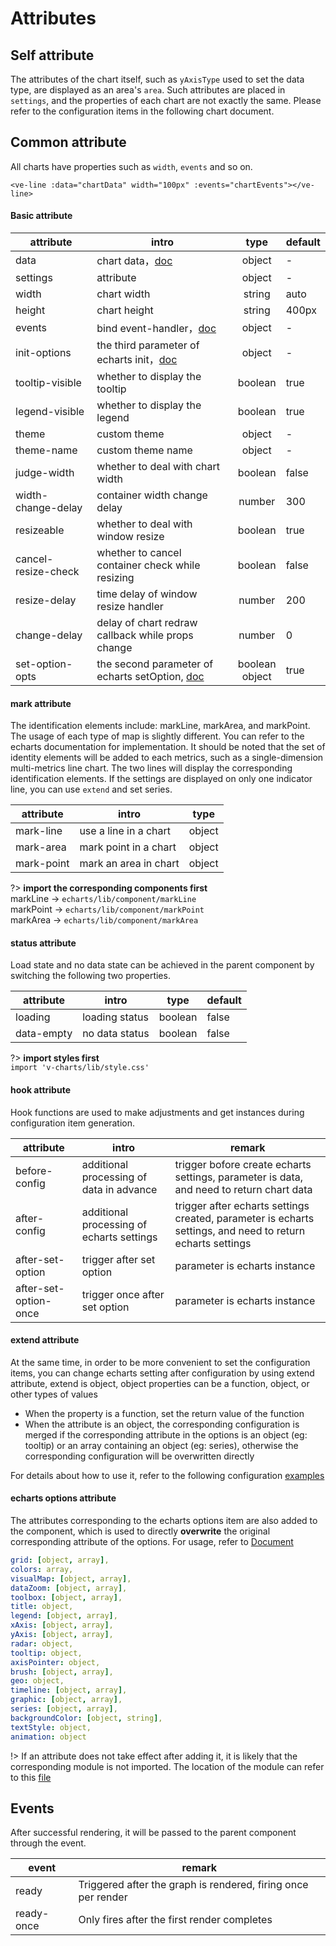 # Attributes

## Self attribute

The attributes of the chart itself, such as `yAxisType` used to set the data type, are displayed as an area's `area`. Such attributes are placed in `settings`, and the properties of each chart are not exactly the same. Please refer to the configuration items in the following chart document.

## Common attribute

All charts have properties such as `width`, `events` and so on.

```vue
<ve-line :data="chartData" width="100px" :events="chartEvents"></ve-line>
```

#### Basic attribute
| attribute | intro | type | default |
| ----- | --- |:----:| --- |
| data | chart data，[doc](/en/data) | object | - |
| settings | attribute | object | - |
| width | chart width | string | auto |
| height | chart height | string | 400px |
| events | bind event-handler，[doc](/en/event) | object | - |
| init-options | the third parameter of echarts init，[doc](http://echarts.baidu.com/api.html#echarts.init) | object | - |
| tooltip-visible | whether to display the tooltip | boolean | true |
| legend-visible | whether to display the legend | boolean | true |
| theme | custom theme | object | - |
| theme-name | custom theme name | object | - |
| judge-width | whether to deal with chart width | boolean | false |
| width-change-delay | container width change delay | number | 300 |
| resizeable | whether to deal with window resize | boolean | true |
| cancel-resize-check | whether to cancel container check while resizing | boolean | false |
| resize-delay | time delay of window resize handler | number | 200 |
| change-delay | delay of chart redraw callback while props change | number | 0 |
| set-option-opts | the second parameter of echarts setOption, [doc](http://echarts.baidu.com/api.html#echartsInstance.setOption) | boolean<br>object | true |

#### mark attribute

The identification elements include: markLine, markArea, and markPoint. The usage of each type of map is slightly different. You can refer to the echarts documentation for implementation.
It should be noted that the set of identity elements will be added to each metrics, such as a single-dimension multi-metrics line chart. The two lines will display the corresponding identification elements. If the settings are displayed on only one indicator line, you can use `extend` and set series.

| attribute | intro | type |
| ----- | --- |:----:|
| mark-line | use a line in a chart | object |
| mark-area | mark point in a chart | object |
| mark-point | mark an area in chart | object |

?> **import the corresponding components first**
<br>markLine -> `echarts/lib/component/markLine`
<br>markPoint -> `echarts/lib/component/markPoint`
<br>markArea -> `echarts/lib/component/markArea`


#### status attribute

Load state and no data state can be achieved in the parent component by switching the following two properties.

| attribute | intro | type | default |
| ----- | --- |:----:| --- |
| loading | loading status | boolean | false |
| data-empty | no data status | boolean | false |
?> **import styles first**
<br>`import 'v-charts/lib/style.css'`


#### hook attribute

Hook functions are used to make adjustments and get instances during configuration item generation.

| attribute | intro | remark |
| ----- | --- | --- |
| before-config | additional processing of data in advance | trigger bofore create echarts settings, parameter is data, and need to return chart data |
| after-config | additional processing of echarts settings | trigger after echarts settings created, parameter is echarts settings, and need to return echarts settings |
| after-set-option | trigger after set option | parameter is echarts instance |
| after-set-option-once | trigger once after set option | parameter is echarts instance |

#### extend attribute

At the same time, in order to be more convenient to set the configuration items, you can change echarts setting after configuration by using extend attribute, extend is object, object properties can be a function, object, or other types of values

- When the property is a function, set the return value of the function
- When the attribute is an object, the corresponding configuration is merged if the corresponding attribute in the options is an object (eg: tooltip) or an array containing an object (eg: series), otherwise the corresponding configuration will be overwritten directly

For details about how to use it, refer to the following configuration [examples](/en/props-demo2)

#### echarts options attribute

The attributes corresponding to the echarts options item are also added to the component, which is used to directly **overwrite** the original corresponding attribute of the options. For usage, refer to [Document](http://echarts.baidu.com/option.html)

```yaml
grid: [object, array],
colors: array,
visualMap: [object, array],
dataZoom: [object, array],
toolbox: [object, array],
title: object,
legend: [object, array],
xAxis: [object, array],
yAxis: [object, array],
radar: object,
tooltip: object,
axisPointer: object,
brush: [object, array],
geo: object,
timeline: [object, array],
graphic: [object, array],
series: [object, array],
backgroundColor: [object, string],
textStyle: object,
animation: object
```

!> If an attribute does not take effect after adding it, it is likely that the corresponding module is not imported. The location of the module can refer to this [file](https://github.com/ecomfe/echarts/blob/master/index.js)

## Events

After successful rendering, it will be passed to the parent component through the event.

| event | remark |
| ----- | --- |
| ready | Triggered after the graph is rendered, firing once per render |
| ready-once | Only fires after the first render completes |
